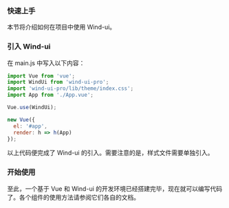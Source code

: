 ### 快速上手

本节将介绍如何在项目中使用 Wind-ui。

### 引入 Wind-ui

在 main.js 中写入以下内容：

```javascript
import Vue from 'vue';
import WindUi from 'wind-ui-pro';
import 'wind-ui-pro/lib/theme/index.css';
import App from './App.vue';

Vue.use(WindUi);

new Vue({
  el: '#app',
  render: h => h(App)
});

```

以上代码便完成了 Wind-ui 的引入。需要注意的是，样式文件需要单独引入。

### 开始使用

至此，一个基于 Vue 和 Wind-ui 的开发环境已经搭建完毕，现在就可以编写代码了。各个组件的使用方法请参阅它们各自的文档。

